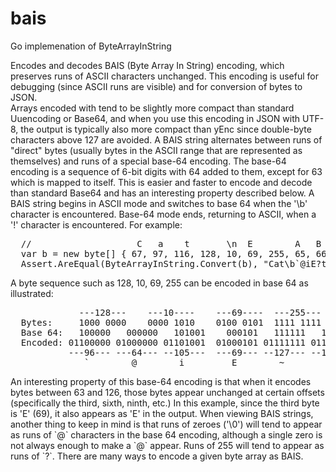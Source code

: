 # bais
Go implemenation of ByteArrayInString

<summary>Encodes and decodes BAIS (Byte Array In String) encoding,
which preserves runs of ASCII characters unchanged. This encoding is
useful for debugging (since ASCII runs are visible) and for conversion 
of bytes to JSON.</summary>
<remarks>
Arrays encoded with <see cref="ByteArrayInString.Convert(ArraySlice{byte}, bool)"/>
tend to be slightly more compact than standard Uuencoding or Base64, 
and when you use this encoding in JSON with UTF-8, the output is 
typically also more compact than yEnc since double-byte characters 
above 127 are avoided.
<para/>
A BAIS string alternates between runs of "direct" bytes (usually bytes
in the ASCII range that are represented as themselves) and runs of a
special base-64 encoding. The base-64 encoding is a sequence of 6-bit
digits with 64 added to them, except for 63 which is mapped to itself.
This is easier and faster to encode and decode than standard Base64
and has an interesting property described below.
<para/>
A BAIS string begins in ASCII mode and switches to base 64 when the '\b'
character is encountered. Base-64 mode ends, returning to ASCII, when a 
'!' character is encountered.
<para/>
For example:
<pre>
  //                    C   a    t       \n  E        A   B   C   D
  var b = new byte[] { 67, 97, 116, 128, 10, 69, 255, 65, 66, 67, 68 };
  Assert.AreEqual(ByteArrayInString.Convert(b), "Cat\b`@iE?tEB!CD");
</pre>
A byte sequence such as 128, 10, 69, 255 can be encoded in base 64 as 
illustrated:
<pre>
             ---128---    ---10----    ---69----  ---255---  
  Bytes:     1000 0000    0000 1010    0100 0101  1111 1111  
  Base 64:   100000   000000   101001    000101   111111   110000
  Encoded: 01100000 01000000 01101001  01000101 01111111 01110000
           ---96--- ---64--- --105---  ---69--- --127--- --112---
              `        @        i         E        ~        p
</pre>
<para/>
An interesting property of this base-64 encoding is that when it encodes
bytes between 63 and 126, those bytes appear unchanged at certain 
offsets (specifically the third, sixth, ninth, etc.) In this example, 
since the third byte is 'E' (69), it also appears as 'E' in the 
output.
<para/>
When viewing BAIS strings, another thing to keep in mind is that 
runs of zeroes ('\0') will tend to appear as runs of `@` characters 
in the base 64 encoding, although a single zero is not always enough 
to make a `@` appear. Runs of 255 will tend to appear as runs of `?`.
<para/>
There are many ways to encode a given byte array as BAIS.
</remarks>
